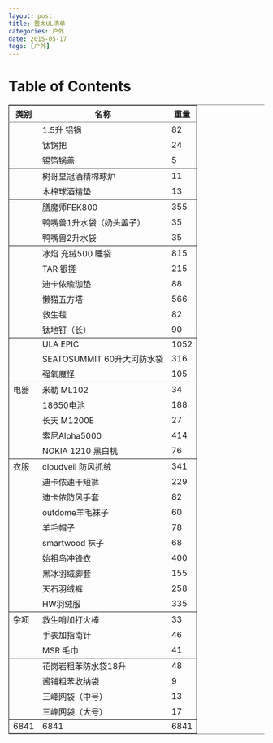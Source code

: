 ```yaml
---
layout: post
title: 鳌太UL清单
categories: 户外
date: 2015-05-17
tags: [户外]
---
```


# Table of Contents



<table border="2" cellspacing="0" cellpadding="6" rules="groups" frame="hsides">


<colgroup>
<col  class="org-left" />

<col  class="org-left" />

<col  class="org-right" />
</colgroup>
<thead>
<tr>
<th scope="col" class="org-left">类别</th>
<th scope="col" class="org-left">名称</th>
<th scope="col" class="org-right">重量</th>
</tr>
</thead>

<tbody>
<tr>
<td class="org-left">&#xa0;</td>
<td class="org-left">1.5升 铝锅</td>
<td class="org-right">82</td>
</tr>


<tr>
<td class="org-left">&#xa0;</td>
<td class="org-left">钛锅把</td>
<td class="org-right">24</td>
</tr>


<tr>
<td class="org-left">&#xa0;</td>
<td class="org-left">锡箔锅盖</td>
<td class="org-right">5</td>
</tr>
</tbody>

<tbody>
<tr>
<td class="org-left">&#xa0;</td>
<td class="org-left">树哥皇冠酒精棉球炉</td>
<td class="org-right">11</td>
</tr>


<tr>
<td class="org-left">&#xa0;</td>
<td class="org-left">木棉球酒精垫</td>
<td class="org-right">13</td>
</tr>
</tbody>

<tbody>
<tr>
<td class="org-left">&#xa0;</td>
<td class="org-left">膳魔师FEK800</td>
<td class="org-right">355</td>
</tr>


<tr>
<td class="org-left">&#xa0;</td>
<td class="org-left">鸭嘴兽1升水袋（奶头盖子）</td>
<td class="org-right">35</td>
</tr>


<tr>
<td class="org-left">&#xa0;</td>
<td class="org-left">鸭嘴兽2升水袋</td>
<td class="org-right">35</td>
</tr>
</tbody>

<tbody>
<tr>
<td class="org-left">&#xa0;</td>
<td class="org-left">冰焰 充绒500 睡袋</td>
<td class="org-right">815</td>
</tr>


<tr>
<td class="org-left">&#xa0;</td>
<td class="org-left">TAR 银搓</td>
<td class="org-right">215</td>
</tr>


<tr>
<td class="org-left">&#xa0;</td>
<td class="org-left">迪卡侬瑜珈垫</td>
<td class="org-right">88</td>
</tr>


<tr>
<td class="org-left">&#xa0;</td>
<td class="org-left">懒猫五方塔</td>
<td class="org-right">566</td>
</tr>


<tr>
<td class="org-left">&#xa0;</td>
<td class="org-left">救生毯</td>
<td class="org-right">82</td>
</tr>


<tr>
<td class="org-left">&#xa0;</td>
<td class="org-left">钛地钉（长）</td>
<td class="org-right">90</td>
</tr>
</tbody>

<tbody>
<tr>
<td class="org-left">&#xa0;</td>
<td class="org-left">ULA EPIC</td>
<td class="org-right">1052</td>
</tr>


<tr>
<td class="org-left">&#xa0;</td>
<td class="org-left">SEATOSUMMIT 60升大河防水袋</td>
<td class="org-right">316</td>
</tr>


<tr>
<td class="org-left">&#xa0;</td>
<td class="org-left">强氧魔怪</td>
<td class="org-right">105</td>
</tr>
</tbody>

<tbody>
<tr>
<td class="org-left">电器</td>
<td class="org-left">米勒 ML102</td>
<td class="org-right">34</td>
</tr>


<tr>
<td class="org-left">&#xa0;</td>
<td class="org-left">18650电池</td>
<td class="org-right">188</td>
</tr>


<tr>
<td class="org-left">&#xa0;</td>
<td class="org-left">长天 M1200E</td>
<td class="org-right">27</td>
</tr>


<tr>
<td class="org-left">&#xa0;</td>
<td class="org-left">索尼Alpha5000</td>
<td class="org-right">414</td>
</tr>


<tr>
<td class="org-left">&#xa0;</td>
<td class="org-left">NOKIA 1210 黑白机</td>
<td class="org-right">76</td>
</tr>
</tbody>

<tbody>
<tr>
<td class="org-left">衣服</td>
<td class="org-left">cloudveil 防风抓绒</td>
<td class="org-right">341</td>
</tr>


<tr>
<td class="org-left">&#xa0;</td>
<td class="org-left">迪卡侬速干短裤</td>
<td class="org-right">229</td>
</tr>


<tr>
<td class="org-left">&#xa0;</td>
<td class="org-left">迪卡侬防风手套</td>
<td class="org-right">82</td>
</tr>


<tr>
<td class="org-left">&#xa0;</td>
<td class="org-left">outdome羊毛袜子</td>
<td class="org-right">60</td>
</tr>


<tr>
<td class="org-left">&#xa0;</td>
<td class="org-left">羊毛帽子</td>
<td class="org-right">78</td>
</tr>


<tr>
<td class="org-left">&#xa0;</td>
<td class="org-left">smartwood 袜子</td>
<td class="org-right">68</td>
</tr>


<tr>
<td class="org-left">&#xa0;</td>
<td class="org-left">始祖鸟冲锋衣</td>
<td class="org-right">400</td>
</tr>


<tr>
<td class="org-left">&#xa0;</td>
<td class="org-left">黑冰羽绒脚套</td>
<td class="org-right">155</td>
</tr>


<tr>
<td class="org-left">&#xa0;</td>
<td class="org-left">天石羽绒裤</td>
<td class="org-right">258</td>
</tr>


<tr>
<td class="org-left">&#xa0;</td>
<td class="org-left">HW羽绒服</td>
<td class="org-right">335</td>
</tr>
</tbody>

<tbody>
<tr>
<td class="org-left">杂项</td>
<td class="org-left">救生哨加打火棒</td>
<td class="org-right">33</td>
</tr>


<tr>
<td class="org-left">&#xa0;</td>
<td class="org-left">手表加指南针</td>
<td class="org-right">46</td>
</tr>


<tr>
<td class="org-left">&#xa0;</td>
<td class="org-left">MSR 毛巾</td>
<td class="org-right">41</td>
</tr>
</tbody>

<tbody>
<tr>
<td class="org-left">&#xa0;</td>
<td class="org-left">花岗岩粗苯防水袋18升</td>
<td class="org-right">48</td>
</tr>


<tr>
<td class="org-left">&#xa0;</td>
<td class="org-left">酱铺粗苯收纳袋</td>
<td class="org-right">9</td>
</tr>


<tr>
<td class="org-left">&#xa0;</td>
<td class="org-left">三峰网袋（中号）</td>
<td class="org-right">13</td>
</tr>


<tr>
<td class="org-left">&#xa0;</td>
<td class="org-left">三峰网袋（大号）</td>
<td class="org-right">17</td>
</tr>
</tbody>

<tbody>
<tr>
<td class="org-left">6841</td>
<td class="org-left">6841</td>
<td class="org-right">6841</td>
</tr>
</tbody>
</table>

